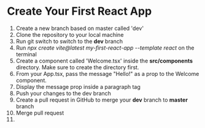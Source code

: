 # Create Your First React App

1. Create a new branch based on master called 'dev'
2. Clone the repository to your local machine
3. Run git switch to switch to the **dev** branch
4. Run _npx create vite@latest my-first-react-app --template react_ on the terminal
5. Create a component called 'Welcome.tsx' inside the **src/components** directory. Make sure to create the directory first.
6. From your App.tsx, pass the message "Hello!" as a prop to the Welcome component.
7. Display the message prop inside a paragraph tag
8. Push your changes to the dev branch
9. Create a pull request in GitHub to merge your **dev** branch to **master** branch
10. Merge pull request
11. 
